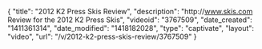 {
    "title": "2012 K2 Press Skis Review",
    "description": "http:\/\/www.skis.com Review for the 2012 K2 Press Skis",
    "videoid": "3767509",
    "date_created": "1411361314",
    "date_modified": "1418182028",
    "type": "captivate",
    "layout": "video",
    "url": "\/v\/2012-k2-press-skis-review\/3767509"
}